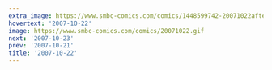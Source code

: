 ```yaml
---
extra_image: https://www.smbc-comics.com/comics/1448599742-20071022after.png
hovertext: '2007-10-22'
image: https://www.smbc-comics.com/comics/20071022.gif
next: '2007-10-23'
prev: '2007-10-21'
title: '2007-10-22'
---
```

